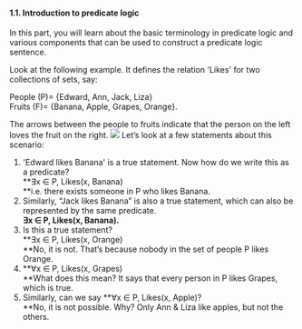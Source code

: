 #### 1.1. Introduction to predicate logic

In this part, you will learn about the basic terminology in predicate logic and various components that can be used to construct a predicate logic sentence.

Look at the following example. It defines the relation 'Likes' for two collections of sets, say:

People (P)= {Edward, Ann, Jack, Liza}  
Fruits (F)= {Banana, Apple, Grapes, Orange}.

The arrows between the people to fruits indicate that the person on the left loves the fruit on the right.
![](../../../../meri-public/garden/57238bdd76bc1da0d3b1fcf54d4c86d5.png)
Let’s look at a few statements about this scenario:

1. 'Edward likes Banana' is a true statement. Now how do we write this as a predicate?  
    **∃x ∈ P, Likes(x, Banana)  
    **i.e. there exists someone in P who likes Banana.
2. Similarly, “Jack likes Banana” is also a true statement, which can also be represented by the same predicate.  
    **∃x ∈ P, Likes(x, Banana).**
3. Is this a true statement?  
    **∃x ∈ P, Likes(x, Orange)  
    **No, it is not. That’s because nobody in the set of people P likes Orange.
4. **∀x ∈ P, Likes(x, Grapes)  
    **What does this mean? It says that every person in P likes Grapes, which is true.
5. Similarly, can we say **∀x ∈ P, Likes(x, Apple)?  
    **No, it is not possible. Why? Only Ann & Liza like apples, but not the others.